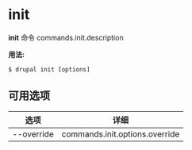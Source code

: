 # init
**init** 命令 commands.init.description

**用法:**
```
$ drupal init [options] 
```

## 可用选项
选项 | 详细
-------|-------------
--override | commands.init.options.override
